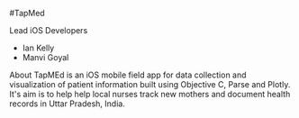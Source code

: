 #TapMed

Lead iOS Developers 
- Ian Kelly 
- Manvi Goyal 

About
TapMEd is an iOS mobile field app for data collection and visualization of patient information built using Objective C, Parse and Plotly. It's aim is to help help local nurses track new mothers and document health records in Uttar Pradesh, India.
